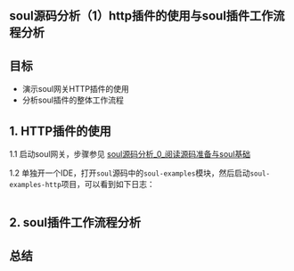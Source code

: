 ## soul源码分析（1）http插件的使用与soul插件工作流程分析

## 目标

- 演示soul网关HTTP插件的使用
- 分析soul插件的整体工作流程



## 1. HTTP插件的使用

1.1 启动soul网关，步骤参见 [soul源码分析_0_阅读源码准备与soul基础](soul源码分析_0_阅读源码准备与soul基础.md)

1.2 单独开一个IDE，打开`soul`源码中的`soul-examples`模块，然后启动`soul-examples-http`项目，可以看到如下日志：

```text

```









## 2. soul插件工作流程分析





## 总结

